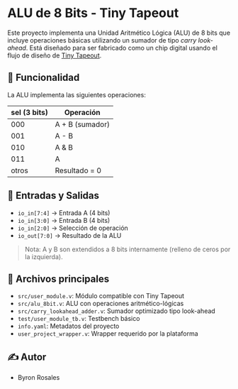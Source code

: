 # ALU de 8 Bits - Tiny Tapeout

Este proyecto implementa una Unidad Aritmético Lógica (ALU) de 8 bits que incluye operaciones básicas utilizando un sumador de tipo *carry look-ahead*. Está diseñado para ser fabricado como un chip digital usando el flujo de diseño de [Tiny Tapeout](https://tinytapeout.com/).

## 🧠 Funcionalidad

La ALU implementa las siguientes operaciones:

| sel (3 bits) | Operación       |
|--------------|-----------------|
| 000          | A + B (sumador) |
| 001          | A - B           |
| 010          | A & B           |
| 011          | A | B           |
| otros        | Resultado = 0   |

## 🔌 Entradas y Salidas

- `io_in[7:4]` → Entrada A (4 bits)
- `io_in[3:0]` → Entrada B (4 bits)
- `io_in[2:0]` → Selección de operación
- `io_out[7:0]` → Resultado de la ALU

> Nota: A y B son extendidos a 8 bits internamente (relleno de ceros por la izquierda).

## 📁 Archivos principales

- `src/user_module.v`: Módulo compatible con Tiny Tapeout
- `src/alu_8bit.v`: ALU con operaciones aritmético-lógicas
- `src/carry_lookahead_adder.v`: Sumador optimizado tipo look-ahead
- `test/user_module_tb.v`: Testbench básico
- `info.yaml`: Metadatos del proyecto
- `user_project_wrapper.v`: Wrapper requerido por la plataforma

## ✍ Autor

- Byron Rosales


